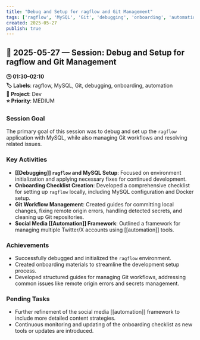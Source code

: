 ```yaml
---
title: "Debug and Setup for ragflow and Git Management"
tags: ['ragflow', 'MySQL', 'Git', 'debugging', 'onboarding', 'automation']
created: 2025-05-27
publish: true
---
```


## 📅 2025-05-27 — Session: Debug and Setup for ragflow and Git Management

**🕒 01:30–02:10**  
**🏷️ Labels**: ragflow, MySQL, Git, debugging, onboarding, automation  
**📂 Project**: Dev  
**⭐ Priority**: MEDIUM  


### Session Goal
The primary goal of this session was to debug and set up the `ragflow` application with MySQL, while also managing Git workflows and resolving related issues.

### Key Activities
- **[[Debugging]] `ragflow` and MySQL Setup**: Focused on environment initialization and applying necessary fixes for continued development.
- **Onboarding Checklist Creation**: Developed a comprehensive checklist for setting up `ragflow` locally, including MySQL configuration and Docker setup.
- **Git Workflow Management**: Created guides for committing local changes, fixing remote origin errors, handling detected secrets, and cleaning up Git repositories.
- **Social Media [[Automation]] Framework**: Outlined a framework for managing multiple Twitter/X accounts using [[automation]] tools.

### Achievements
- Successfully debugged and initialized the `ragflow` environment.
- Created onboarding materials to streamline the development setup process.
- Developed structured guides for managing Git workflows, addressing common issues like remote origin errors and secrets management.

### Pending Tasks
- Further refinement of the social media [[automation]] framework to include more detailed content strategies.
- Continuous monitoring and updating of the onboarding checklist as new tools or updates are introduced.
